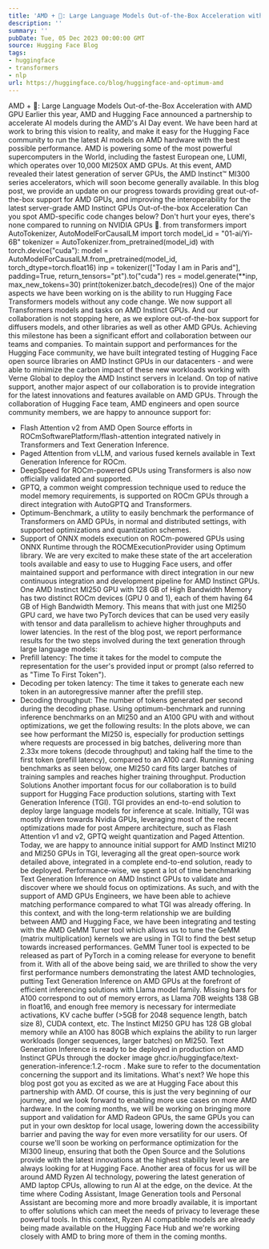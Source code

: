 ```yaml
---
title: 'AMD + 🤗: Large Language Models Out-of-the-Box Acceleration with AMD GPU'
description: ''
summary: ''
pubDate: Tue, 05 Dec 2023 00:00:00 GMT
source: Hugging Face Blog
tags:
- huggingface
- transformers
- nlp
url: https://huggingface.co/blog/huggingface-and-optimum-amd
---
```


AMD + 🤗: Large Language Models Out-of-the-Box Acceleration with AMD GPU
Earlier this year, AMD and Hugging Face announced a partnership to accelerate AI models during the AMD's AI Day event. We have been hard at work to bring this vision to reality, and make it easy for the Hugging Face community to run the latest AI models on AMD hardware with the best possible performance.
AMD is powering some of the most powerful supercomputers in the World, including the fastest European one, LUMI, which operates over 10,000 MI250X AMD GPUs. At this event, AMD revealed their latest generation of server GPUs, the AMD Instinct™ MI300 series accelerators, which will soon become generally available.
In this blog post, we provide an update on our progress towards providing great out-of-the-box support for AMD GPUs, and improving the interoperability for the latest server-grade AMD Instinct GPUs
Out-of-the-box Acceleration
Can you spot AMD-specific code changes below? Don't hurt your eyes, there's none compared to running on NVIDIA GPUs 🤗.
from transformers import AutoTokenizer, AutoModelForCausalLM
import torch
model_id = "01-ai/Yi-6B"
tokenizer = AutoTokenizer.from_pretrained(model_id)
with torch.device("cuda"):
model = AutoModelForCausalLM.from_pretrained(model_id, torch_dtype=torch.float16)
inp = tokenizer(["Today I am in Paris and"], padding=True, return_tensors="pt").to("cuda")
res = model.generate(**inp, max_new_tokens=30)
print(tokenizer.batch_decode(res))
One of the major aspects we have been working on is the ability to run Hugging Face Transformers models without any code change. We now support all Transformers models and tasks on AMD Instinct GPUs. And our collaboration is not stopping here, as we explore out-of-the-box support for diffusers models, and other libraries as well as other AMD GPUs.
Achieving this milestone has been a significant effort and collaboration between our teams and companies. To maintain support and performances for the Hugging Face community, we have built integrated testing of Hugging Face open source libraries on AMD Instinct GPUs in our datacenters - and were able to minimize the carbon impact of these new workloads working with Verne Global to deploy the AMD Instinct servers in Iceland.
On top of native support, another major aspect of our collaboration is to provide integration for the latest innovations and features available on AMD GPUs. Through the collaboration of Hugging Face team, AMD engineers and open source community members, we are happy to announce support for:
- Flash Attention v2 from AMD Open Source efforts in ROCmSoftwarePlatform/flash-attention integrated natively in Transformers and Text Generation Inference.
- Paged Attention from vLLM, and various fused kernels available in Text Generation Inference for ROCm.
- DeepSpeed for ROCm-powered GPUs using Transformers is also now officially validated and supported.
- GPTQ, a common weight compression technique used to reduce the model memory requirements, is supported on ROCm GPUs through a direct integration with AutoGPTQ and Transformers.
- Optimum-Benchmark, a utility to easily benchmark the performance of Transformers on AMD GPUs, in normal and distributed settings, with supported optimizations and quantization schemes.
- Support of ONNX models execution on ROCm-powered GPUs using ONNX Runtime through the ROCMExecutionProvider using Optimum library.
We are very excited to make these state of the art acceleration tools available and easy to use to Hugging Face users, and offer maintained support and performance with direct integration in our new continuous integration and development pipeline for AMD Instinct GPUs.
One AMD Instinct MI250 GPU with 128 GB of High Bandwidth Memory has two distinct ROCm devices (GPU 0 and 1), each of them having 64 GB of High Bandwidth Memory.
This means that with just one MI250 GPU card, we have two PyTorch devices that can be used very easily with tensor and data parallelism to achieve higher throughputs and lower latencies.
In the rest of the blog post, we report performance results for the two steps involved during the text generation through large language models:
- Prefill latency: The time it takes for the model to compute the representation for the user's provided input or prompt (also referred to as "Time To First Token").
- Decoding per token latency: The time it takes to generate each new token in an autoregressive manner after the prefill step.
- Decoding throughput: The number of tokens generated per second during the decoding phase.
Using optimum-benchmark
and running inference benchmarks on an MI250 and an A100 GPU with and without optimizations, we get the following results:
In the plots above, we can see how performant the MI250 is, especially for production settings where requests are processed in big batches, delivering more than 2.33x more tokens (decode throughput) and taking half the time to the first token (prefill latency), compared to an A100 card.
Running training benchmarks as seen below, one MI250 card fits larger batches of training samples and reaches higher training throughput.
Production Solutions
Another important focus for our collaboration is to build support for Hugging Face production solutions, starting with Text Generation Inference (TGI). TGI provides an end-to-end solution to deploy large language models for inference at scale.
Initially, TGI was mostly driven towards Nvidia GPUs, leveraging most of the recent optimizations made for post Ampere architecture, such as Flash Attention v1 and v2, GPTQ weight quantization and Paged Attention.
Today, we are happy to announce initial support for AMD Instinct MI210 and MI250 GPUs in TGI, leveraging all the great open-source work detailed above, integrated in a complete end-to-end solution, ready to be deployed.
Performance-wise, we spent a lot of time benchmarking Text Generation Inference on AMD Instinct GPUs to validate and discover where we should focus on optimizations. As such, and with the support of AMD GPUs Engineers, we have been able to achieve matching performance compared to what TGI was already offering.
In this context, and with the long-term relationship we are building between AMD and Hugging Face, we have been integrating and testing with the AMD GeMM Tuner tool which allows us to tune the GeMM (matrix multiplication) kernels we are using in TGI to find the best setup towards increased performances. GeMM Tuner tool is expected to be released as part of PyTorch in a coming release for everyone to benefit from it.
With all of the above being said, we are thrilled to show the very first performance numbers demonstrating the latest AMD technologies, putting Text Generation Inference on AMD GPUs at the forefront of efficient inferencing solutions with Llama model family.
Missing bars for A100 correspond to out of memory errors, as Llama 70B weights 138 GB in float16, and enough free memory is necessary for intermediate activations, KV cache buffer (>5GB for 2048 sequence length, batch size 8), CUDA context, etc. The Instinct MI250 GPU has 128 GB global memory while an A100 has 80GB which explains the ability to run larger workloads (longer sequences, larger batches) on MI250.
Text Generation Inference is ready to be deployed in production on AMD Instinct GPUs through the docker image ghcr.io/huggingface/text-generation-inference:1.2-rocm
. Make sure to refer to the documentation concerning the support and its limitations.
What's next?
We hope this blog post got you as excited as we are at Hugging Face about this partnership with AMD. Of course, this is just the very beginning of our journey, and we look forward to enabling more use cases on more AMD hardware.
In the coming months, we will be working on bringing more support and validation for AMD Radeon GPUs, the same GPUs you can put in your own desktop for local usage, lowering down the accessibility barrier and paving the way for even more versatility for our users.
Of course we'll soon be working on performance optimization for the MI300 lineup, ensuring that both the Open Source and the Solutions provide with the latest innovations at the highest stability level we are always looking for at Hugging Face.
Another area of focus for us will be around AMD Ryzen AI technology, powering the latest generation of AMD laptop CPUs, allowing to run AI at the edge, on the device. At the time where Coding Assistant, Image Generation tools and Personal Assistant are becoming more and more broadly available, it is important to offer solutions which can meet the needs of privacy to leverage these powerful tools. In this context, Ryzen AI compatible models are already being made available on the Hugging Face Hub and we're working closely with AMD to bring more of them in the coming months.